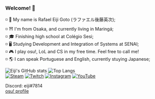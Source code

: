 ### Welcome! 👋
◽ 💮 My name is Rafael Eiji Goto (ラファエル後藤英次);<br>
◽ ⛩ I'm from Osaka, and currently living in Maringá;<br>
◽ 🎓 Finishing high school at Colégio Sesi;<br>
◽ 🖥 Studying Development and Integration of Systems at SENAI;<br>
◽ 🎮 I play osu!, LoL and CS in my free time. Feel free to call me!<br>
◽ 🌎 I can speak Portuguese and English, currently stuying Japanese;<br>

![Eiji's GitHub stats](https://github-readme-stats.vercel.app/api?username=gotou-eiji&show_icons=true&theme=dark)
![Top Langs](https://github-readme-stats.vercel.app/api/top-langs/?username=gotou-eiji&layout=compact&theme=dark)<br>
[![Steam](https://img.shields.io/badge/Steam-000000?style=for-the-badge&logo=steam&logoColor=white)](https://steamcommunity.com/id/Ryugotou/)
[![Twitch](https://img.shields.io/badge/Twitch-9146FF?style=for-the-badge&logo=twitch&logoColor=white)](https://www.twitch.tv/gotou_eiji)
[![Instagram](https://img.shields.io/badge/Instagram-E4405F?style=for-the-badge&logo=instagram&logoColor=white)](https://www.instagram.com/gotou_eiji1/)
[![YouTube](https://img.shields.io/badge/YouTube-FF0000?style=for-the-badge&logo=youtube&logoColor=white)](https://www.youtube.com/channel/UCxG_Jrh_uHQmeoq0IG0j5NQ)

Discord: eiji#7814<br>
[osu! profile](https://osu.ppy.sh/users/6063827)
